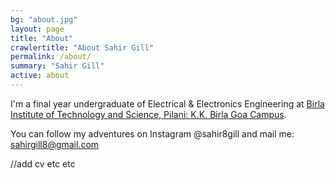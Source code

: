 ```yaml
---
bg: "about.jpg"
layout: page
title: "About"
crawlertitle: "About Sahir Gill"
permalink: /about/
summary: "Sahir Gill"
active: about
---
```


I'm a final year undergraduate of Electrical & Electronics Engineering at [Birla Institute of Technology and Science, Pilani: K.K. Birla Goa Campus](https://www.bits-pilani.ac.in/Goa/index.aspx "Institute Homepage").

You can follow my adventures on Instagram @sahir8gill and mail me: sahirgill8@gmail.com

//add cv etc etc
